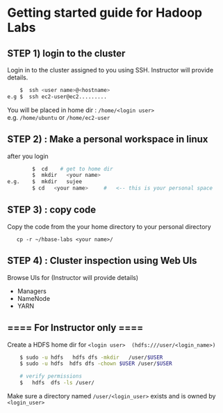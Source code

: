 Getting started guide for Hadoop Labs
=====================================

## STEP 1) login to the cluster
Login in to the cluster assigned to you using SSH.  Instructor will provide details.
```bash
    $  ssh <user name>@<hostname>
e.g $  ssh ec2-user@ec2.........
```


You will be placed in home dir : `/home/<login user>`  
e.g.    `/home/ubuntu`    or `/home/ec2-user`  


## STEP 2) : Make a personal workspace in linux

after you login
```bash
        $  cd    # get to home dir
        $  mkdir   <your name>
e.g.    $  mkdir   sujee
        $ cd   <your name>     #   <-- this is your personal space
```


## STEP 3) : copy code 

Copy the code from the your home directory to your personal directory

```
   cp -r ~/hbase-labs <your name>/
```


## STEP 4) : Cluster inspection using Web UIs
Browse UIs for (Instructor will provide details)
* Managers
* NameNode
* YARN


## ==== For Instructor only ====
Create a HDFS home dir for `<login user>  (hdfs:///user/<login_name>)`

```bash
    $ sudo -u hdfs   hdfs dfs -mkdir   /user/$USER
    $ sudo -u hdfs  hdfs dfs -chown $USER /user/$USER

    # verify permissions
    $   hdfs  dfs -ls /user/
```

Make sure a directory named `/user/<login_user>` exists and is owned by `<login_user>`

